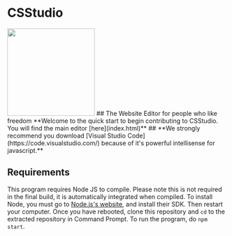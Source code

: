 # CSStudio
<img src="https://i.imgur.com/EWJu8V4.png" width="200" height="200">
## The Website Editor for people who like freedom
**Welcome to the quick start to begin contributing to CSStudio. You will find the main editor [here](index.html)**
## 
**We strongly recommend you download [Visual Studio Code](https://code.visualstudio.com/) because of it's powerful intellisense for javascript.**

## Requirements
This program requires Node JS to compile. Please note this is not required in the final build, it is automatically integrated when compiled.
To install Node, you must go to [Node.js's website](https://nodejs.org/en/), and install their SDK. Then restart your computer.
Once you have rebooted, clone this repository and `cd` to the extracted repository in Command Prompt. To run the program, do `npm start`.
## 
